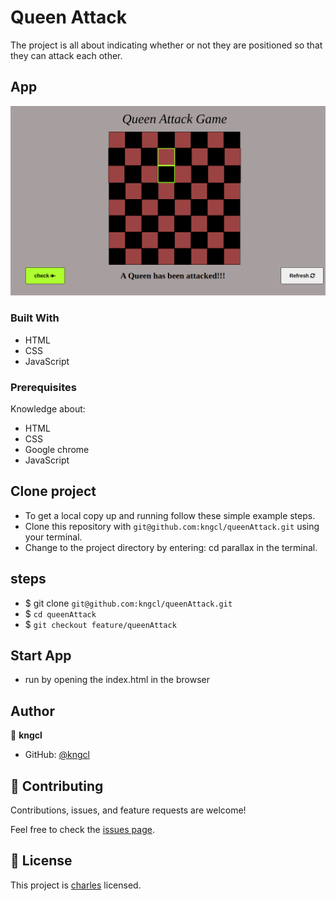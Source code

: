# Queen Attack

The project is all about indicating whether or not they are positioned so that they can attack each other.

## App

![Home](assets/images/Screenshot%20from%202022-12-28%2022-35-48.png)

### Built With

- HTML
- CSS
- JavaScript

### Prerequisites

Knowledge about:

- HTML
- CSS
- Google chrome
- JavaScript
  
## Clone project

- To get a local copy up and running follow these simple example steps.
- Clone this repository with `git@github.com:kngcl/queenAttack.git` using your terminal.
- Change to the project directory by entering: cd parallax in the terminal.

## steps

- $ git clone `git@github.com:kngcl/queenAttack.git`
- $ `cd queenAttack`
- $ `git checkout feature/queenAttack`

## Start App

- run by opening the index.html in the browser

## Author

👤 **kngcl**

- GitHub: [@kngcl](https://github.com/kngcl/queenAttack)

## 🤝 Contributing

Contributions, issues, and feature requests are welcome!

Feel free to check the [issues page](https://github.com/kngcl/queenAttack/issues).

## 📝 License

This project is [charles](./LICENSE) licensed.

